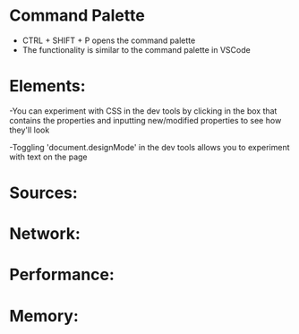 # Command Palette

- CTRL + SHIFT + P opens the command palette
- The functionality is similar to the command palette in VSCode

# Elements:

-You can experiment with CSS in the dev tools by clicking in the box that contains the properties and inputting
new/modified properties to see how they'll look

-Toggling 'document.designMode' in the dev tools allows you to experiment with text on the page

# Sources: 

# Network: 

# Performance:

# Memory: 

